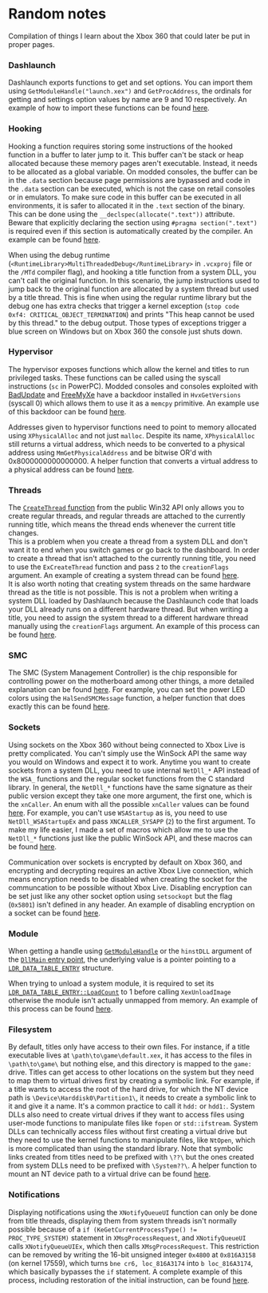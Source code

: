 # Random notes

Compilation of things I learn about the Xbox 360 that could later be put in proper pages.

### Dashlaunch

Dashlaunch exports functions to get and set options. You can import them using `GetModuleHandle("launch.xex")` and `GetProcAddress`, the ordinals for getting and settings option values by name are 9 and 10 respectively. An example of how to import these functions can be found [here](https://github.com/ClementDreptin/XexUtils/blob/master/src/DashLaunch.cpp).

### Hooking

Hooking a function requires storing some instructions of the hooked function in a buffer to later jump to it. This buffer can't be stack or heap allocated because these memory pages aren't executable. Instead, it needs to be allocated as a global variable. On modded consoles, the buffer can be in the `.data` section because page permissions are bypassed and code in the `.data` section can be executed, which is not the case on retail consoles or in emulators. To make sure code in this buffer can be executed in all environments, it is safer to allocated it in the `.text` section of the binary. This can be done using the `__declspec(allocate(".text"))` attribute. Beware that explicitly declaring the section using `#pragma section(".text")` is required even if this section is automatically created by the compiler. An example can be found [here](https://github.com/ClementDreptin/XexUtils/blob/ae8a8b832315678255c00d6a9b967a9136155503/src/Detour.cpp#L10-L15).

When using the debug runtime (`<RuntimeLibrary>MultiThreadedDebug</RuntimeLibrary>` in `.vcxproj` file or the `/MTd` compiler flag), and hooking a title function from a system DLL, you can't call the original function. In this scenario, the jump instructions used to jump back to the original function are allocated by a system thread but used by a title thread. This is fine when using the regular runtime library but the debug one has extra checks that trigger a kernel exception (`stop code 0xf4: CRITICAL_OBJECT_TERMINATION`) and prints "This heap cannot be used by this thread." to the debug output. Those types of exceptions trigger a blue screen on Windows but on Xbox 360 the console just shuts down.

### Hypervisor

The hypervisor exposes functions which allow the kernel and titles to run privileged tasks. These functions can be called using the syscall instructions (`sc` in PowerPC). Modded consoles and consoles exploited with [BadUpdate](https://github.com/grimdoomer/Xbox360BadUpdate) and [FreeMyXe](https://github.com/FreeMyXe/FreeMyXe) have a backdoor installed in `HvxGetVersions` (syscall 0) which allows them to use it as a `memcpy` primitive. An example use of this backdoor can be found [here](https://github.com/ClementDreptin/XexUtils/blob/ae8a8b832315678255c00d6a9b967a9136155503/src/Hypervisor.cpp#L48).

Addresses given to hypervisor functions need to point to memory allocated using `XPhysicalAlloc` and not just `malloc`. Despite its name, `XPhysicalAlloc` still returns a virtual address, which needs to be converted to a physical address using `MmGetPhysicalAddress` and be bitwise OR'd with 0x8000000000000000. A helper function that converts a virtual address to a physical address can be found [here](https://github.com/ClementDreptin/XexUtils/blob/ae8a8b832315678255c00d6a9b967a9136155503/src/Hypervisor.cpp#L14).

### Threads

The [`CreateThread` function](https://learn.microsoft.com/fr-fr/windows/win32/api/processthreadsapi/nf-processthreadsapi-createthread) from the public Win32 API only allows you to create regular threads, and regular threads are attached to the currently running title, which means the thread ends whenever the current title changes.<br>
This is a problem when you create a thread from a system DLL and don't want it to end when you switch games or go back to the dashboard. In order to create a thread that isn't attached to the currently running title, you need to use the `ExCreateThread` function and pass `2` to the `creationFlags` argument. An example of creating a system thread can be found [here](https://github.com/ClementDreptin/Hayzen/blob/2560f7a57434fa73c853fe1f7c87b69caccbd81f/src/Core/Plugin.cpp#L34).<br>
It is also worth noting that creating system threads on the same hardware thread as the title is not possible. This is not a problem when writing a system DLL loaded by Dashlaunch because the Dashlaunch code that loads your DLL already runs on a different hardware thread. But when writing a title, you need to assign the system thread to a different hardware thread manually using the `creationFlags` argument. An example of this process can be found [here](https://github.com/ClementDreptin/X360PluginManager/blob/a2a19591c0aa30e5e455cf7201676eda9c18933e/src/PluginManager.cpp#L143-L147).

### SMC

The SMC (System Management Controller) is the chip responsible for controlling power on the motherboard among other things, a more detailed explanation can be found [here](https://free60.org/Hardware/Console/SMC/). For example, you can set the power LED colors using the `HalSendSMCMessage` function, a helper function that does exactly this can be found [here](https://github.com/ClementDreptin/XexUtils/blob/ae8a8b832315678255c00d6a9b967a9136155503/src/SMC.cpp#L22).

### Sockets

Using sockets on the Xbox 360 without being connected to Xbox Live is pretty complicated. You can't simply use the WinSock API the same way you would on Windows and expect it to work. Anytime you want to create sockets from a system DLL, you need to use internal `NetDll_*` API instead of the `WSA_` functions and the regular socket functions from the C standard library. In general, the `NetDll_*` functions have the same signature as their public version except they take one more argument, the first one, which is the `xnCaller`. An enum with all the possible `xnCaller` values can be found [here](https://github.com/ClementDreptin/XexUtils/blob/ae8a8b832315678255c00d6a9b967a9136155503/src/Kernel.h#L92). For example, you can't use `WSAStartup` as is, you need to use `NetDll_WSAStartupEx` and pass `XNCALLER_SYSAPP` (`2`) to the first argument. To make my life easier, I made a set of macros which allow me to use the `NetDll_*` functions just like the public WinSock API, and these macros can be found [here](https://github.com/ClementDreptin/XexUtils/blob/ae8a8b832315678255c00d6a9b967a9136155503/src/Socket.cpp#L6).

Communication over sockets is encrypted by default on Xbox 360, and encrypting and decrypting requires an active Xbox Live connection, which means encryption needs to be disabled when creating the socket for the communcation to be possible without Xbox Live. Disabling encryption can be set just like any other socket option using `setsockopt` but the flag (`0x5801`) isn't defined in any header. An example of disabling encryption on a socket can be found [here](https://github.com/ClementDreptin/XexUtils/blob/ae8a8b832315678255c00d6a9b967a9136155503/src/Socket.cpp#L71).

### Module

When getting a handle using [`GetModuleHandle`](https://learn.microsoft.com/en-us/windows/win32/api/libloaderapi/nf-libloaderapi-getmodulehandlea) or the `hinstDLL` argument of the [`DllMain` entry point](https://learn.microsoft.com/en-us/windows/win32/dlls/dllmain), the underlying value is a pointer pointing to a [`LDR_DATA_TABLE_ENTRY`](https://github.com/ClementDreptin/XexUtils/blob/ae8a8b832315678255c00d6a9b967a9136155503/src/Kernel.h#L19) structure.

When trying to unload a system module, it is required to set its [`LDR_DATA_TABLE_ENTRY::LoadCount`](https://github.com/ClementDreptin/XexUtils/blob/ae8a8b832315678255c00d6a9b967a9136155503/src/Kernel.h#L32) to 1 before calling `XexUnloadImage` otherwise the module isn't actually unmapped from memory. An example of this process can be found [here](https://github.com/ClementDreptin/X360PluginManager/blob/2e85a7c33b0b0364c1e8ad31348fab9622b606c7/src/main.cpp#L88).

### Filesystem

By default, titles only have access to their own files. For instance, if a title executable lives at `\path\to\game\default.xex`, it has access to the files in `\path\to\game\` but nothing else, and this directory is mapped to the `game:` drive. Titles can get access to other locations on the system but they need to map them to virtual drives first by creating a symbolic link. For example, if a title wants to access the root of the hard drive, for which the NT device path is `\Device\Harddisk0\Partition1\`, it needs to create a symbolic link to it and give it a name. It's a common practice to call it `hdd:` or `hdd1:`. System DLLs also need to create virtual drives if they want to access files using user-mode functions to manipulate files like `fopen` or `std::ifstream`. System DLLs can technically access files without first creating a virtual drive but they need to use the kernel functions to manipulate files, like `NtOpen`, which is more complicated than using the standard library. Note that symbolic links created from titles need to be prefixed with `\??\` but the ones created from system DLLs need to be prefixed with `\System??\`. A helper function to mount an NT device path to a virtual drive can be found [here](https://github.com/ClementDreptin/XexUtils/blob/981df939390f34d8b14568858bb2f03bd3dc7701/src/Xam_.cpp#L121).

### Notifications

Displaying notifications using the `XNotifyQueueUI` function can only be done from title threads, displaying them from system threads isn't normally possible because of a `if (KeGetCurrentProcessType() != PROC_TYPE_SYSTEM)` statement in `XMsgProcessRequest`, and `XNotifyQueueUI` calls `XNotifyQueueUIEx`, which then calls `XMsgProcessRequest`. This restriction can be removed by writing the 16-bit unsigned integer `0x4800` at `0x816A3158` (on kernel 17559), which turns `bne cr6, loc_816A3174` into `b loc_816A3174`, which basically bypasses the `if` statement. A complete example of this process, including restoration of the initial instruction, can be found [here](https://github.com/ClementDreptin/Hayzen/blob/28fe645ec1e45d6ab642ee6e683bbef97965b8df/src/Modules/NotificationPatcher.cpp).

